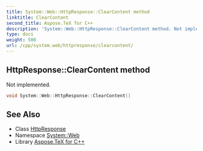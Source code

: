 ```yaml
---
title: System::Web::HttpResponse::ClearContent method
linktitle: ClearContent
second_title: Aspose.TeX for C++
description: 'System::Web::HttpResponse::ClearContent method. Not implemented in C++.'
type: docs
weight: 500
url: /cpp/system.web/httpresponse/clearcontent/
---
```

## HttpResponse::ClearContent method


Not implemented.

```cpp
void System::Web::HttpResponse::ClearContent()
```

## See Also

* Class [HttpResponse](../)
* Namespace [System::Web](../../)
* Library [Aspose.TeX for C++](../../../)
